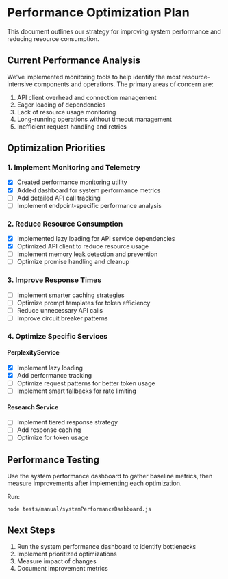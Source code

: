
# Performance Optimization Plan

This document outlines our strategy for improving system performance and reducing resource consumption.

## Current Performance Analysis

We've implemented monitoring tools to help identify the most resource-intensive components and operations. The primary areas of concern are:

1. API client overhead and connection management
2. Eager loading of dependencies
3. Lack of resource usage monitoring
4. Long-running operations without timeout management
5. Inefficient request handling and retries

## Optimization Priorities

### 1. Implement Monitoring and Telemetry

- [x] Created performance monitoring utility
- [x] Added dashboard for system performance metrics
- [ ] Add detailed API call tracking
- [ ] Implement endpoint-specific performance analysis

### 2. Reduce Resource Consumption

- [x] Implemented lazy loading for API service dependencies
- [x] Optimized API client to reduce resource usage
- [ ] Implement memory leak detection and prevention
- [ ] Optimize promise handling and cleanup

### 3. Improve Response Times

- [ ] Implement smarter caching strategies
- [ ] Optimize prompt templates for token efficiency
- [ ] Reduce unnecessary API calls
- [ ] Improve circuit breaker patterns

### 4. Optimize Specific Services

#### PerplexityService
- [x] Implement lazy loading
- [x] Add performance tracking
- [ ] Optimize request patterns for better token usage
- [ ] Implement smart fallbacks for rate limiting

#### Research Service
- [ ] Implement tiered response strategy
- [ ] Add response caching
- [ ] Optimize for token usage

## Performance Testing

Use the system performance dashboard to gather baseline metrics, then measure improvements after implementing each optimization.

Run:
```
node tests/manual/systemPerformanceDashboard.js
```

## Next Steps

1. Run the system performance dashboard to identify bottlenecks
2. Implement prioritized optimizations
3. Measure impact of changes
4. Document improvement metrics
